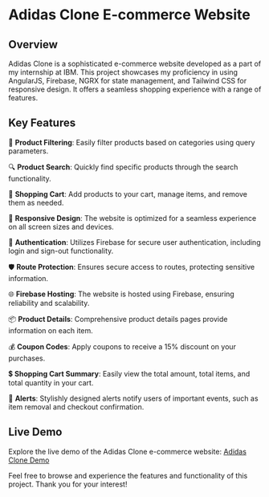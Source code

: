 # Adidas Clone E-commerce Website

## Overview

Adidas Clone is a sophisticated e-commerce website developed as a part of my internship at IBM. This project showcases my proficiency in using AngularJS, Firebase, NGRX for state management, and Tailwind CSS for responsive design. It offers a seamless shopping experience with a range of features.

## Key Features

🔺 **Product Filtering**: Easily filter products based on categories using query parameters.

🔍 **Product Search**: Quickly find specific products through the search functionality.

🛒 **Shopping Cart**: Add products to your cart, manage items, and remove them as needed.

📱 **Responsive Design**: The website is optimized for a seamless experience on all screen sizes and devices.

🔐 **Authentication**: Utilizes Firebase for secure user authentication, including login and sign-out functionality.

🛡️ **Route Protection**: Ensures secure access to routes, protecting sensitive information.

🌐 **Firebase Hosting**: The website is hosted using Firebase, ensuring reliability and scalability.

📦 **Product Details**: Comprehensive product details pages provide information on each item.

💰 **Coupon Codes**: Apply coupons to receive a 15% discount on your purchases.

💲 **Shopping Cart Summary**: Easily view the total amount, total items, and total quantity in your cart.

🚀 **Alerts**: Stylishly designed alerts notify users of important events, such as item removal and checkout confirmation.

## Live Demo

Explore the live demo of the Adidas Clone e-commerce website: [Adidas Clone Demo](https://commerce-app-angular.web.app/)

Feel free to browse and experience the features and functionality of this project. Thank you for your interest!
